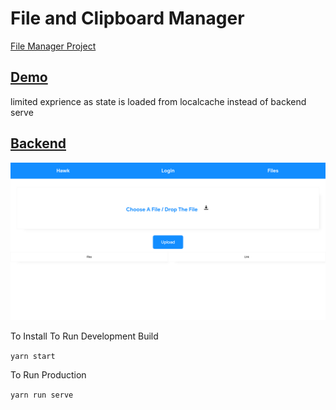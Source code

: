 # File and Clipboard Manager

[File Manager Project](https://filemanager.lxz.io)

## [Demo](https://filemanager.lxz.io)
limited exprience as state is loaded from localcache instead of backend serve

## [Backend](https://github.com/sabarivig/file-clipmangr-backend)

![Front Page](static/screenshot.png?raw=true "Front Page")



To Install
To Run Development Build

`yarn start`

To Run Production

`yarn run serve`